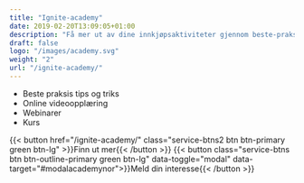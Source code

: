 ```yaml
---
title: "Ignite-academy"
date: 2019-02-20T13:09:05+01:00
description: "Få mer ut av dine innkjøpsaktiviteter gjennom beste-praksis-maler, online videoer og mer"
draft: false
logo: "/images/academy.svg"
weight: "2"
url: "/ignite-academy/"
---
```


<ul class="fa-ul">
<li><span class="fa-li"><i class="fas fa-award" style="color: #31B096"></i></span>Beste praksis tips og triks</li>
<li><span class="fa-li"><i class="fas fa-play-circle" style="color: #31B096"></i></span>Online videoopplæring</li>
<li><span class="fa-li"><i class="fas fa-indent" style="color: #31B096"></i></span>Webinarer</li>
<li><span class="fa-li"><i class="fas fa-chalkboard-teacher" style="color: #31B096"></i></span>Kurs</li>
</ul>

{{< button href="/ignite-academy/" class="service-btns2 btn btn-primary green btn-lg" >}}Finn ut mer{{< /button >}}
{{< button class="service-btns btn btn-outline-primary green btn-lg" data-toggle="modal" data-target="#modalacademynor">}}Meld din interesse{{< /button >}}


